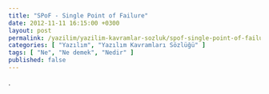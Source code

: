 ```yaml
---
title: "SPoF - Single Point of Failure"
date: 2012-11-11 16:15:00 +0300
layout: post
permalink: /yazilim/yazilim-kavramlar-sozluk/spof-single-point-of-failure
categories: [ "Yazılım", "Yazılım Kavramları Sözlüğü" ]
tags: [ "Ne", "Ne demek", "Nedir" ]
published: false
---
```


.
